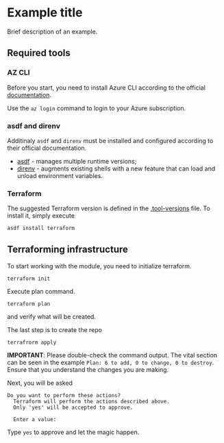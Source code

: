 # Example title

Brief description of an example.

## Required tools

### AZ CLI

Before you start, you need to install Azure CLI according to the official [documentation](https://learn.microsoft.com/en-us/cli/azure/install-azure-cli).

Use the `az login` command to login to your Azure subscription.

### asdf and direnv

Additinaly `asdf` and `direnv` must be installed and configured according to their official documentation.

- [asdf](https://asdf-vm.com/) -  manages multiple runtime versions;
- [direnv](https://direnv.net/) - augments existing shells with a new feature that can load and unload environment variables.

### Terraform

The suggested Terraform version is defined in the [.tool-versions](.tool-versions) file.
To install it, simply execute

```bash
asdf install terraform
```

## Terraforming infrastructure

To start working with the module, you need to initialize terraform.

```shell
terraform init
```

Execute plan command.

```shell
terraform plan
```

and verify what will be created.

The last step is to create the repo

```shell
terrafrorm apply
```

**IMPORTANT**: Please double-check the command output. The vital section can be seen in the example `Plan: 6 to add, 0 to change, 0 to destroy`. Ensure that you understand the changes you are making.

Next, you will be asked

```shell
Do you want to perform these actions?
  Terraform will perform the actions described above.
  Only 'yes' will be accepted to approve.

  Enter a value:
```

Type `yes` to approve and let the magic happen.
